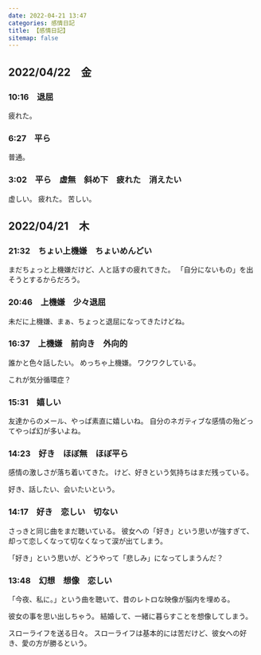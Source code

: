 ```yaml
---
date: 2022-04-21 13:47
categories: 感情日記
title: 【感情日記】
sitemap: false
---
```


## 2022/04/22　金

### 10:16　退屈

疲れた。

### 6:27　平ら

普通。

### 3:02　平ら　虚無　斜め下　疲れた　消えたい

虚しい。
疲れた。
苦しい。


## 2022/04/21　木

### 21:32　ちょい上機嫌　ちょいめんどい

まだちょっと上機嫌だけど、人と話すの疲れてきた。
「自分にないもの」を出そうとするからだろう。

### 20:46　上機嫌　少々退屈

未だに上機嫌、まぁ、ちょっと退屈になってきたけどね。　

### 16:37　上機嫌　前向き　外向的

誰かと色々話したい。
めっちゃ上機嫌。
ワクワクしている。

これが気分循環症？

### 15:31　嬉しい

友達からのメール、やっぱ素直に嬉しいね。
自分のネガティブな感情の殆どってやっぱ幻が多いよね。

### 14:23　好き　ほぼ無　ほぼ平ら

感情の激しさが落ち着いてきた。
けど、好きという気持ちはまだ残っている。

好き、話したい、会いたいという。


### 14:17　好き　恋しい　切ない

さっきと同じ曲をまだ聴いている。
彼女への「好き」という思いが強すぎて、却って恋しくなって切なくなって涙が出てしまう。

「好き」という思いが、どうやって「悲しみ」になってしまうんだ？


### 13:48　幻想　想像　恋しい

「今夜、私に。」という曲を聴いて、昔のレトロな映像が脳内を埋める。

彼女の事を思い出しちゃう。
結婚して、一緒に暮らすことを想像してしまう。

スローライフを送る日々。
スローライフは基本的には苦だけど、彼女への好き、愛の方が勝るという。
